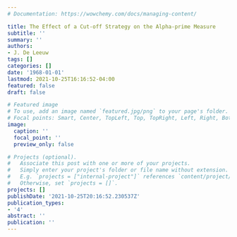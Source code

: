 ```yaml
---
# Documentation: https://wowchemy.com/docs/managing-content/

title: The Effect of a Cut-off Strategy on the Alpha-prime Measure
subtitle: ''
summary: ''
authors:
- J. De Leeuw
tags: []
categories: []
date: '1968-01-01'
lastmod: 2021-10-25T16:16:52-04:00
featured: false
draft: false

# Featured image
# To use, add an image named `featured.jpg/png` to your page's folder.
# Focal points: Smart, Center, TopLeft, Top, TopRight, Left, Right, BottomLeft, Bottom, BottomRight.
image:
  caption: ''
  focal_point: ''
  preview_only: false

# Projects (optional).
#   Associate this post with one or more of your projects.
#   Simply enter your project's folder or file name without extension.
#   E.g. `projects = ["internal-project"]` references `content/project/deep-learning/index.md`.
#   Otherwise, set `projects = []`.
projects: []
publishDate: '2021-10-25T20:16:52.230537Z'
publication_types:
- '4'
abstract: ''
publication: ''
---
```

